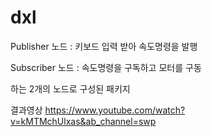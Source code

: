 # dxl
Publisher 노드 : 키보드 입력 받아 속도명령을 발행

Subscriber 노드 : 속도명령을 구독하고 모터를 구동

하는 2개의 노드로 구성된 패키지
 
결과영상 https://www.youtube.com/watch?v=kMTMchUlxas&ab_channel=swp
